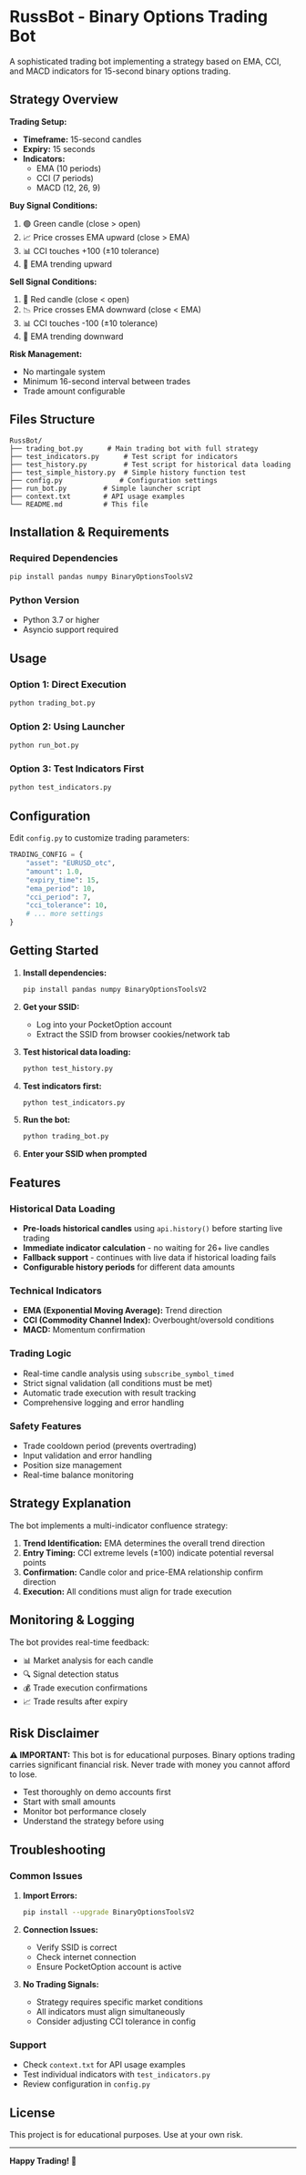 # RussBot - Binary Options Trading Bot

A sophisticated trading bot implementing a strategy based on EMA, CCI, and MACD indicators for 15-second binary options trading.

## Strategy Overview

**Trading Setup:**
- **Timeframe:** 15-second candles
- **Expiry:** 15 seconds
- **Indicators:** 
  - EMA (10 periods)
  - CCI (7 periods) 
  - MACD (12, 26, 9)

**Buy Signal Conditions:**
1. 🟢 Green candle (close > open)
2. 📈 Price crosses EMA upward (close > EMA)
3. 📊 CCI touches +100 (±10 tolerance)
4. 🔄 EMA trending upward

**Sell Signal Conditions:**
1. 🔴 Red candle (close < open)
2. 📉 Price crosses EMA downward (close < EMA)
3. 📊 CCI touches -100 (±10 tolerance)
4. 🔄 EMA trending downward

**Risk Management:**
- No martingale system
- Minimum 16-second interval between trades
- Trade amount configurable

## Files Structure

```
RussBot/
├── trading_bot.py      # Main trading bot with full strategy
├── test_indicators.py      # Test script for indicators
├── test_history.py         # Test script for historical data loading
├── test_simple_history.py  # Simple history function test
├── config.py              # Configuration settings
├── run_bot.py         # Simple launcher script
├── context.txt        # API usage examples
└── README.md          # This file
```

## Installation & Requirements

### Required Dependencies
```bash
pip install pandas numpy BinaryOptionsToolsV2
```

### Python Version
- Python 3.7 or higher
- Asyncio support required

## Usage

### Option 1: Direct Execution
```bash
python trading_bot.py
```

### Option 2: Using Launcher
```bash
python run_bot.py
```

### Option 3: Test Indicators First
```bash
python test_indicators.py
```

## Configuration

Edit `config.py` to customize trading parameters:

```python
TRADING_CONFIG = {
    "asset": "EURUSD_otc",
    "amount": 1.0,
    "expiry_time": 15,
    "ema_period": 10,
    "cci_period": 7,
    "cci_tolerance": 10,
    # ... more settings
}
```

## Getting Started

1. **Install dependencies:**
   ```bash
   pip install pandas numpy BinaryOptionsToolsV2
   ```

2. **Get your SSID:**
   - Log into your PocketOption account
   - Extract the SSID from browser cookies/network tab

3. **Test historical data loading:**
   ```bash
   python test_history.py
   ```

4. **Test indicators first:**
   ```bash
   python test_indicators.py
   ```

5. **Run the bot:**
   ```bash
   python trading_bot.py
   ```

6. **Enter your SSID when prompted**

## Features

### Historical Data Loading
- **Pre-loads historical candles** using `api.history()` before starting live trading
- **Immediate indicator calculation** - no waiting for 26+ live candles
- **Fallback support** - continues with live data if historical loading fails
- **Configurable history periods** for different data amounts

### Technical Indicators
- **EMA (Exponential Moving Average):** Trend direction
- **CCI (Commodity Channel Index):** Overbought/oversold conditions
- **MACD:** Momentum confirmation

### Trading Logic
- Real-time candle analysis using `subscribe_symbol_timed`
- Strict signal validation (all conditions must be met)
- Automatic trade execution with result tracking
- Comprehensive logging and error handling

### Safety Features
- Trade cooldown period (prevents overtrading)
- Input validation and error handling
- Position size management
- Real-time balance monitoring

## Strategy Explanation

The bot implements a multi-indicator confluence strategy:

1. **Trend Identification:** EMA determines the overall trend direction
2. **Entry Timing:** CCI extreme levels (±100) indicate potential reversal points
3. **Confirmation:** Candle color and price-EMA relationship confirm direction
4. **Execution:** All conditions must align for trade execution

## Monitoring & Logging

The bot provides real-time feedback:
- 📊 Market analysis for each candle
- 🔍 Signal detection status
- 💰 Trade execution confirmations
- 📈 Trade results after expiry

## Risk Disclaimer

**⚠️ IMPORTANT:** This bot is for educational purposes. Binary options trading carries significant financial risk. Never trade with money you cannot afford to lose.

- Test thoroughly on demo accounts first
- Start with small amounts
- Monitor bot performance closely
- Understand the strategy before using

## Troubleshooting

### Common Issues

1. **Import Errors:**
   ```bash
   pip install --upgrade BinaryOptionsToolsV2
   ```

2. **Connection Issues:**
   - Verify SSID is correct
   - Check internet connection
   - Ensure PocketOption account is active

3. **No Trading Signals:**
   - Strategy requires specific market conditions
   - All indicators must align simultaneously
   - Consider adjusting CCI tolerance in config

### Support

- Check `context.txt` for API usage examples
- Test individual indicators with `test_indicators.py`
- Review configuration in `config.py`

## License

This project is for educational purposes. Use at your own risk.

---

**Happy Trading! 🚀**
